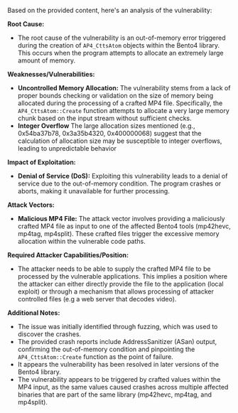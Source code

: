 Based on the provided content, here's an analysis of the vulnerability:

**Root Cause:**

- The root cause of the vulnerability is an out-of-memory error triggered during the creation of `AP4_CttsAtom` objects within the Bento4 library. This occurs when the program attempts to allocate an extremely large amount of memory.

**Weaknesses/Vulnerabilities:**

- **Uncontrolled Memory Allocation:** The vulnerability stems from a lack of proper bounds checking or validation on the size of memory being allocated during the processing of a crafted MP4 file. Specifically, the `AP4_CttsAtom::Create` function attempts to allocate a very large memory chunk based on the input stream without sufficient checks.
- **Integer Overflow** The large allocation sizes mentioned (e.g., 0x54ba37b78, 0x3a35b4320, 0x400000068) suggest that the calculation of allocation size may be susceptible to integer overflows, leading to unpredictable behavior

**Impact of Exploitation:**

- **Denial of Service (DoS):** Exploiting this vulnerability leads to a denial of service due to the out-of-memory condition. The program crashes or aborts, making it unavailable for further processing.

**Attack Vectors:**

- **Malicious MP4 File:** The attack vector involves providing a maliciously crafted MP4 file as input to one of the affected Bento4 tools (mp42hevc, mp4tag, mp4split). These crafted files trigger the excessive memory allocation within the vulnerable code paths.

**Required Attacker Capabilities/Position:**

- The attacker needs to be able to supply the crafted MP4 file to be processed by the vulnerable applications. This implies a position where the attacker can either directly provide the file to the application (local exploit) or through a mechanism that allows processing of attacker controlled files (e.g a web server that decodes video).

**Additional Notes:**

- The issue was initially identified through fuzzing, which was used to discover the crashes.
- The provided crash reports include AddressSanitizer (ASan) output, confirming the out-of-memory condition and pinpointing the `AP4_CttsAtom::Create` function as the point of failure.
- It appears the vulnerability has been resolved in later versions of the Bento4 library.
- The vulnerability appears to be triggered by crafted values within the MP4 input, as the same values caused crashes across multiple affected binaries that are part of the same library (mp42hevc, mp4tag, and mp4split).